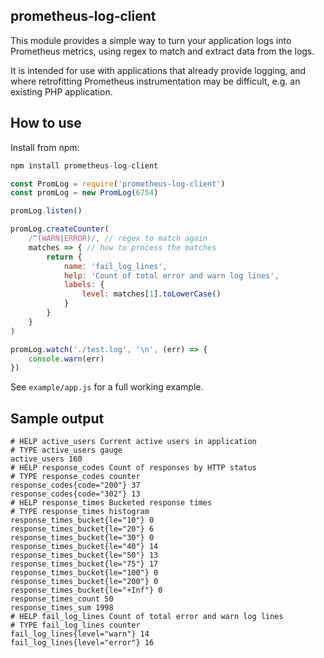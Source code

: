prometheus-log-client
------

This module provides a simple way to turn your application logs into Prometheus metrics, using regex to match and extract data from the logs.

It is intended for use with applications that already provide logging, and where retrofitting Prometheus instrumentation may be difficult, e.g. an existing PHP application.

## How to use

Install from npm:
```js
npm install prometheus-log-client
```

```js
const PromLog = require('prometheus-log-client')
const promLog = new PromLog(6754)

promLog.listen()

promLog.createCounter(
    /^(WARN|ERROR)/, // regex to match again
    matches => { // how to process the matches
        return {
            name: 'fail_log_lines',
            help: 'Count of total error and warn log lines',
            labels: {
                level: matches[1].toLowerCase()
            }
        }
    }
)

promLog.watch('./test.log', '\n', (err) => {
    console.warn(err)
})
```

See `example/app.js` for a full working example.

## Sample output

```
# HELP active_users Current active users in application
# TYPE active_users gauge
active_users 160
# HELP response_codes Count of responses by HTTP status
# TYPE response_codes counter
response_codes{code="200"} 37
response_codes{code="302"} 13
# HELP response_times Bucketed response times
# TYPE response_times histogram
response_times_bucket{le="10"} 0
response_times_bucket{le="20"} 6
response_times_bucket{le="30"} 0
response_times_bucket{le="40"} 14
response_times_bucket{le="50"} 13
response_times_bucket{le="75"} 17
response_times_bucket{le="100"} 0
response_times_bucket{le="200"} 0
response_times_bucket{le="+Inf"} 0
response_times_count 50
response_times_sum 1998
# HELP fail_log_lines Count of total error and warn log lines
# TYPE fail_log_lines counter
fail_log_lines{level="warn"} 14
fail_log_lines{level="error"} 16
```
